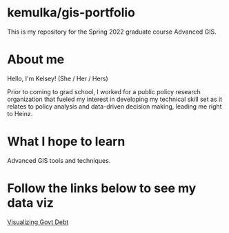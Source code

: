 # kemulka/gis-portfolio
This is my repository for the Spring 2022 graduate course Advanced GIS.


# About me
Hello, I'm Kelsey!
(She / Her / Hers)

Prior to coming to grad school, I worked for a public policy research organization that fueled my interest in developing my technical skill set as it relates to policy analysis and data-driven decision making, leading me right to Heinz. 

# What I hope to learn
Advanced GIS tools and techniques.


# Follow the links below to see my data viz

[Visualizing Govt Debt](/govtdebt.md)
